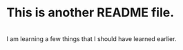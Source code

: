 # This is another README file. 
<br>
I am learning a few things that I should have learned earlier.
